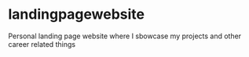 ﻿# landingpagewebsite

Personal landing page website where I sbowcase my projects and other career related things
